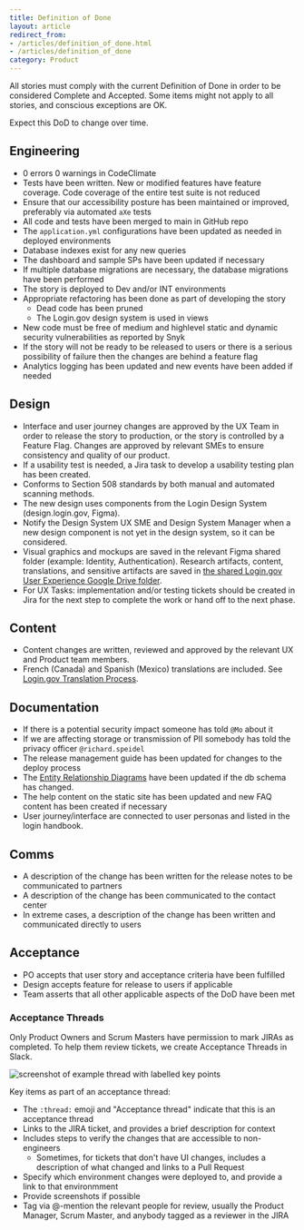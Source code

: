 ```yaml
---
title: Definition of Done
layout: article
redirect_from:
- /articles/definition_of_done.html
- /articles/definition_of_done
category: Product
---
```


All stories must comply with the current Definition of Done in order to be considered Complete and Accepted. Some items might not apply to all stories, and conscious exceptions are OK.

Expect this DoD to change over time.

## Engineering

- 0 errors 0 warnings in CodeClimate
- Tests have been written. New or modified features have feature coverage. Code coverage of the entire test suite is not reduced
- Ensure that our accessibility posture has been maintained or improved, preferably via automated `aXe` tests
- All code and tests have been merged to main in GitHub repo
- The `application.yml` configurations have been updated as needed in deployed environments
- Database indexes exist for any new queries
- The dashboard and sample SPs have been updated if necessary
- If multiple database migrations are necessary, the database migrations have been performed
- The story is deployed to Dev and/or INT environments
- Appropriate refactoring has been done as part of developing the story
  - Dead code has been pruned
  - The Login.gov design system is used in views
- New code must be free of medium and highlevel static and dynamic security vulnerabilities as reported by Snyk
- If the story will not be ready to be released to users or there is a serious possibility of failure then the changes are behind a feature flag
- Analytics logging has been updated and new events have been added if needed

## Design

- Interface and user journey changes are approved by the UX Team in order to release the story to production, or the story is controlled by a Feature Flag. Changes are approved by relevant SMEs to ensure consistency and quality of our product.
- If a usability test is needed, a Jira task to develop a usability testing plan has been created.
- Conforms to Section 508 standards by both manual and automated scanning methods.
- The new design uses components from the Login Design System (design.login.gov, Figma).
- Notify the Design System UX SME and Design System Manager when a new design component is not yet in the design system, so it can be considered.
- Visual graphics and mockups are saved in the relevant Figma shared folder (example: Identity, Authentication). Research artifacts, content, translations, and sensitive artifacts are saved in [the shared Login.gov User Experience Google Drive folder](https://drive.google.com/drive/folders/12qRTGijG9oOU8FRvZfK30qAN4v8LCzHG).
- For UX Tasks: implementation and/or testing tickets should be created in Jira for the next step to complete the work or hand off to the next phase.

## Content

- Content changes are written, reviewed and approved by the relevant UX and Product team members.
- French (Canada) and Spanish (Mexico) translations are included. See [Login.gov Translation Process](https://docs.google.com/document/d/1-wNXxyvxrsUeHkMOfhBpoSTCTZULOXNlCkBdNxiLa3c/edit?usp=sharing).

## Documentation

- If there is a potential security impact someone has told `@Mo` about it
- If we are affecting storage or transmission of PII somebody has told the privacy officer `@richard.speidel`
- The release management guide has been updated for changes to the deploy process
- The [Entity Relationship Diagrams](https://github.com/18F/identity-idp/blob/main/docs/ARCHITECTURE.md#entity-relationship-diagram) have been updated if the db schema has changed.
- The help content on the static site has been updated and new FAQ content has been created if necessary
- User journey/interface are connected to user personas and listed in the login handbook.

## Comms

- A description of the change has been written for the release notes to be communicated to partners
- A description of the change has been communicated to the contact center
- In extreme cases, a description of the change has been written and communicated directly to users

## Acceptance

- PO accepts that user story and acceptance criteria have been fulfilled
- Design accepts feature for release to users if applicable
- Team asserts that all other applicable aspects of the DoD have been met

### Acceptance Threads

Only Product Owners and Scrum Masters have permission to mark JIRAs as completed. To help them review tickets, we create
Acceptance Threads in Slack.

![screenshot of example thread with labelled key points]({{site.baseurl}}/images/acceptance-thread.jpg)

Key items as part of an acceptance thread:

- The `:thread:` emoji and "Acceptance thread" indicate that this is an acceptance thread
- Links to the JIRA ticket, and provides a brief description for context
- Includes steps to verify the changes that are accessible to non-engineers
   - Sometimes, for tickets that don't have UI changes, includes a description of what changed and links
     to a Pull Request
- Specify which environment changes were deployed to, and provide a link to that environmment
- Provide screenshots if possible
- Tag via @-mention the relevant people for review, usually the Product Manager, Scrum Master, and
  anybody tagged as a reviewer in the JIRA
